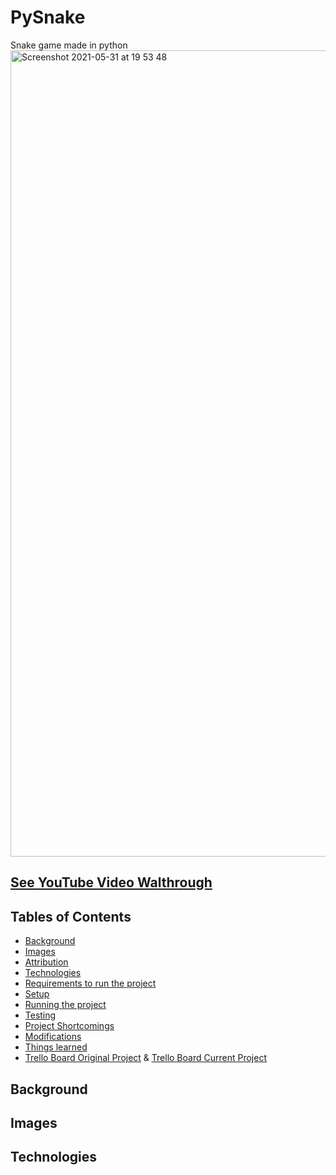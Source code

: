 # PySnake
 Snake game made in python
<img width="1290" alt="Screenshot 2021-05-31 at 19 53 48" src="https://user-images.githubusercontent.com/38586415/120231790-16c04580-c24a-11eb-8021-112221b4f32b.png">

## [See YouTube Video Walthrough]()

<!-- Also be sure to see 
## [YOUTUBE WALKTHROUGH](https://www.youtube.com/watch?v=2LTY80dYC0g&t=81s) -->

## Tables of Contents
* [Background](#background)
* [Images](#images)
* [Attribution](#attribution)
* [Technologies](#technologies)
* [Requirements to run the project](#requirements-to-run-the-project)
* [Setup](#setup)
* [Running the project](#running-the-project)
* [Testing](#testing)
* [Project Shortcomings](#shortcomings)
* [Modifications](#modifications)
* [Things learned](#things-learned)
* [Trello Board Original Project](https://trello.com/b/e8hwRTpR/patientapp) & [Trello Board Current Project](https://trello.com/b/pI50op1x/patient-health-rewrite)

## Background

## Images

## Technologies
